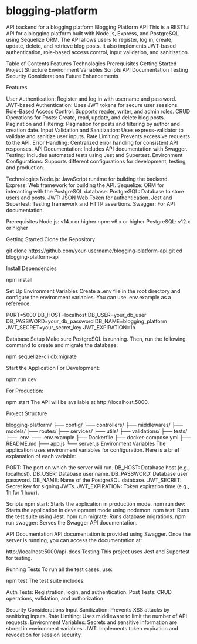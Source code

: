 # blogging-platform
API backend for a blogging platform
Blogging Platform API
This is a RESTful API for a blogging platform built with Node.js, Express, and PostgreSQL using Sequelize ORM. The API allows users to register, log in, create, update, delete, and retrieve blog posts. It also implements JWT-based authentication, role-based access control, input validation, and sanitization.

Table of Contents
Features
Technologies
Prerequisites
Getting Started
Project Structure
Environment Variables
Scripts
API Documentation
Testing
Security Considerations
Future Enhancements

Features

User Authentication: Register and log in with username and password.
JWT-based Authentication: Uses JWT tokens for secure user sessions.
Role-Based Access Control: Supports reader, writer, and admin roles.
CRUD Operations for Posts: Create, read, update, and delete blog posts.
Pagination and Filtering: Pagination for posts and filtering by author and creation date.
Input Validation and Sanitization: Uses express-validator to validate and sanitize user inputs.
Rate Limiting: Prevents excessive requests to the API.
Error Handling: Centralized error handling for consistent API responses.
API Documentation: Includes API documentation with Swagger.
Testing: Includes automated tests using Jest and Supertest.
Environment Configurations: Supports different configurations for development, testing, and production.

Technologies
Node.js: JavaScript runtime for building the backend.
Express: Web framework for building the API.
Sequelize: ORM for interacting with the PostgreSQL database.
PostgreSQL: Database to store users and posts.
JWT: JSON Web Token for authentication.
Jest and Supertest: Testing framework and HTTP assertions.
Swagger: For API documentation.

Prerequisites
Node.js: v14.x or higher
npm: v6.x or higher
PostgreSQL: v12.x or higher

Getting Started
Clone the Repository

git clone https://github.com/your-username/blogging-platform-api.git
cd blogging-platform-api

Install Dependencies

npm install

Set Up Environment Variables
Create a .env file in the root directory and configure the environment variables. You can use .env.example as a reference.

PORT=5000
DB_HOST=localhost
DB_USER=your_db_user
DB_PASSWORD=your_db_password
DB_NAME=blogging_platform
JWT_SECRET=your_secret_key
JWT_EXPIRATION=1h

Database Setup
Make sure PostgreSQL is running. Then, run the following command to create and migrate the database:

npm sequelize-cli db:migrate

Start the Application
For Development:

npm run dev

For Production:

npm start
The API will be available at http://localhost:5000.

Project Structure

blogging-platform/
├── config/
├── controllers/
├── middlewares/
├── models/
├── routes/
├── services/
├── utils/
├── validations/
├── tests/
├── .env
├── .env.example
├── Dockerfile
├── docker-compose.yml
├── README.md
├── app.js
└── server.js
Environment Variables
The application uses environment variables for configuration. Here is a brief explanation of each variable:

PORT: The port on which the server will run.
DB_HOST: Database host (e.g., localhost).
DB_USER: Database user name.
DB_PASSWORD: Database user password.
DB_NAME: Name of the PostgreSQL database.
JWT_SECRET: Secret key for signing JWTs.
JWT_EXPIRATION: Token expiration time (e.g., 1h for 1 hour).

Scripts
npm start: Starts the application in production mode.
npm run dev: Starts the application in development mode using nodemon.
npm test: Runs the test suite using Jest.
npm run migrate: Runs database migrations.
npm run swagger: Serves the Swagger API documentation.


API Documentation
API documentation is provided using Swagger. Once the server is running, you can access the documentation at:

http://localhost:5000/api-docs
Testing
This project uses Jest and Supertest for testing.

Running Tests
To run all the test cases, use:

npm test
The test suite includes:

Auth Tests: Registration, login, and authentication.
Post Tests: CRUD operations, validation, and authorization.

Security Considerations
Input Sanitization: Prevents XSS attacks by sanitizing inputs.
Rate Limiting: Uses middleware to limit the number of API requests.
Environment Variables: Secrets and sensitive information are stored in environment variables.
JWT: Implements token expiration and revocation for session security.